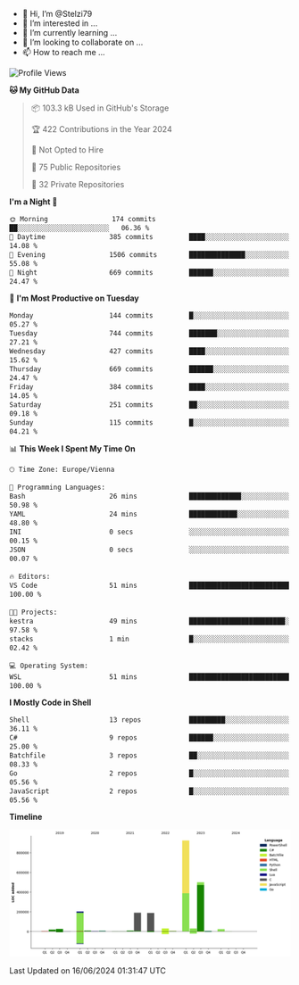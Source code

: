 - 👋 Hi, I’m @Stelzi79
- 👀 I’m interested in ...
- 🌱 I’m currently learning ...
- 💞️ I’m looking to collaborate on ...
- 📫 How to reach me ...

<!--START_SECTION:waka-->
![Profile Views](http://img.shields.io/badge/Profile%20Views-0-blue)

**🐱 My GitHub Data** 

> 📦 103.3 kB Used in GitHub's Storage 
 > 
> 🏆 422 Contributions in the Year 2024
 > 
> 🚫 Not Opted to Hire
 > 
> 📜 75 Public Repositories 
 > 
> 🔑 32 Private Repositories 
 > 
**I'm a Night 🦉** 

```text
🌞 Morning                174 commits         ██░░░░░░░░░░░░░░░░░░░░░░░   06.36 % 
🌆 Daytime                385 commits         ████░░░░░░░░░░░░░░░░░░░░░   14.08 % 
🌃 Evening                1506 commits        ██████████████░░░░░░░░░░░   55.08 % 
🌙 Night                  669 commits         ██████░░░░░░░░░░░░░░░░░░░   24.47 % 
```
📅 **I'm Most Productive on Tuesday** 

```text
Monday                   144 commits         █░░░░░░░░░░░░░░░░░░░░░░░░   05.27 % 
Tuesday                  744 commits         ███████░░░░░░░░░░░░░░░░░░   27.21 % 
Wednesday                427 commits         ████░░░░░░░░░░░░░░░░░░░░░   15.62 % 
Thursday                 669 commits         ██████░░░░░░░░░░░░░░░░░░░   24.47 % 
Friday                   384 commits         ████░░░░░░░░░░░░░░░░░░░░░   14.05 % 
Saturday                 251 commits         ██░░░░░░░░░░░░░░░░░░░░░░░   09.18 % 
Sunday                   115 commits         █░░░░░░░░░░░░░░░░░░░░░░░░   04.21 % 
```


📊 **This Week I Spent My Time On** 

```text
🕑︎ Time Zone: Europe/Vienna

💬 Programming Languages: 
Bash                     26 mins             █████████████░░░░░░░░░░░░   50.98 % 
YAML                     24 mins             ████████████░░░░░░░░░░░░░   48.80 % 
INI                      0 secs              ░░░░░░░░░░░░░░░░░░░░░░░░░   00.15 % 
JSON                     0 secs              ░░░░░░░░░░░░░░░░░░░░░░░░░   00.07 % 

🔥 Editors: 
VS Code                  51 mins             █████████████████████████   100.00 % 

🐱‍💻 Projects: 
kestra                   49 mins             ████████████████████████░   97.58 % 
stacks                   1 min               █░░░░░░░░░░░░░░░░░░░░░░░░   02.42 % 

💻 Operating System: 
WSL                      51 mins             █████████████████████████   100.00 % 
```

**I Mostly Code in Shell** 

```text
Shell                    13 repos            █████████░░░░░░░░░░░░░░░░   36.11 % 
C#                       9 repos             ██████░░░░░░░░░░░░░░░░░░░   25.00 % 
Batchfile                3 repos             ██░░░░░░░░░░░░░░░░░░░░░░░   08.33 % 
Go                       2 repos             █░░░░░░░░░░░░░░░░░░░░░░░░   05.56 % 
JavaScript               2 repos             █░░░░░░░░░░░░░░░░░░░░░░░░   05.56 % 
```



**Timeline**

![Lines of Code chart](https://raw.githubusercontent.com/Stelzi79/Stelzi79/main/assets/bar_graph.png)


 Last Updated on 16/06/2024 01:31:47 UTC
<!--END_SECTION:waka-->

<!---
Stelzi79/Stelzi79 is a ✨ special ✨ repository because its `README.md` (this file) appears on your GitHub profile.
You can click the Preview link to take a look at your changes.
--->
